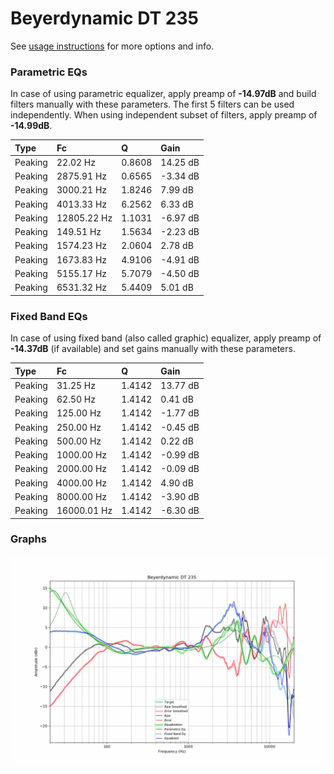 # Beyerdynamic DT 235
See [usage instructions](https://github.com/jaakkopasanen/AutoEq#usage) for more options and info.

### Parametric EQs
In case of using parametric equalizer, apply preamp of **-14.97dB** and build filters manually
with these parameters. The first 5 filters can be used independently.
When using independent subset of filters, apply preamp of **-14.99dB**.

| Type    | Fc          |      Q | Gain     |
|:--------|:------------|:-------|:---------|
| Peaking | 22.02 Hz    | 0.8608 | 14.25 dB |
| Peaking | 2875.91 Hz  | 0.6565 | -3.34 dB |
| Peaking | 3000.21 Hz  | 1.8246 | 7.99 dB  |
| Peaking | 4013.33 Hz  | 6.2562 | 6.33 dB  |
| Peaking | 12805.22 Hz | 1.1031 | -6.97 dB |
| Peaking | 149.51 Hz   | 1.5634 | -2.23 dB |
| Peaking | 1574.23 Hz  | 2.0604 | 2.78 dB  |
| Peaking | 1673.83 Hz  | 4.9106 | -4.91 dB |
| Peaking | 5155.17 Hz  | 5.7079 | -4.50 dB |
| Peaking | 6531.32 Hz  | 5.4409 | 5.01 dB  |

### Fixed Band EQs
In case of using fixed band (also called graphic) equalizer, apply preamp of **-14.37dB**
(if available) and set gains manually with these parameters.

| Type    | Fc          |      Q | Gain     |
|:--------|:------------|:-------|:---------|
| Peaking | 31.25 Hz    | 1.4142 | 13.77 dB |
| Peaking | 62.50 Hz    | 1.4142 | 0.41 dB  |
| Peaking | 125.00 Hz   | 1.4142 | -1.77 dB |
| Peaking | 250.00 Hz   | 1.4142 | -0.45 dB |
| Peaking | 500.00 Hz   | 1.4142 | 0.22 dB  |
| Peaking | 1000.00 Hz  | 1.4142 | -0.99 dB |
| Peaking | 2000.00 Hz  | 1.4142 | -0.09 dB |
| Peaking | 4000.00 Hz  | 1.4142 | 4.90 dB  |
| Peaking | 8000.00 Hz  | 1.4142 | -3.90 dB |
| Peaking | 16000.01 Hz | 1.4142 | -6.30 dB |

### Graphs
![](./Beyerdynamic%20DT%20235.png)